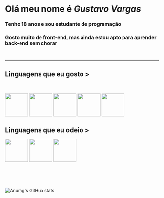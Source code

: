 # Olá meu nome é <strong><i>Gustavo Vargas</i></strong>
### Tenho 18 anos e sou estudante de programação
### Gosto muito de front-end, mas ainda estou apto para aprender back-end sem chorar
<br>
<hr>

## Linguagens que eu gosto >

<br>
<br>

<section>
<img src="https://cdn-icons-png.flaticon.com/512/732/732212.png" width="75px">
<img src="https://cdn-icons-png.flaticon.com/512/732/732190.png" width="75px">
<img src="https://cdn3.iconfinder.com/data/icons/logos-and-brands-adobe/512/267_Python-512.png" width="75px">
<img src="https://pcodinomebzero.neocities.org/Imagens/javascript1.png" width="75px">
<img src="https://icons-for-free.com/iconfiles/png/512/development+logo+mysql+icon-1320184807686758112.png" width="75px">
</section>

## Linguagens que eu odeio >

<section>
<img src="https://cdn-icons-png.flaticon.com/512/226/226777.png" width="75px">
<img src="https://cdn-icons-png.flaticon.com/512/6132/6132222.png" width="75px">
<img src="https://www.pngrepo.com/png/280943/512/hashtag.png" width="75px">
</section>
  
<br>
<br>
<br>
<br>

![Anurag's GitHub stats](https://github-readme-stats.vercel.app/api?username=vargasgustavo&show_icons=true&theme=tokyonight)

